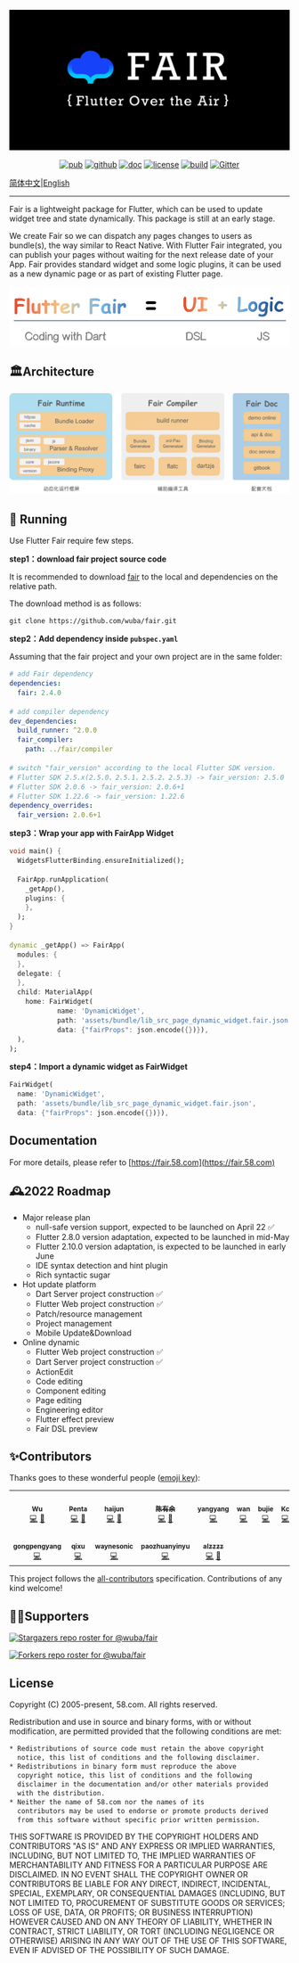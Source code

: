 ![social preview](social-dark.png)
<!-- ALL-CONTRIBUTORS-BADGE:START - Do not remove or modify this section -->
<p align="center">
  <a href="https://pub.dev/packages/fair"><img src="https://img.shields.io/badge/pub-2.4.0-orange" alt="pub"></a>
  <a href="https://github.com/wuba/fair"><img src="https://img.shields.io/badge/platform-flutter-blue.svg" alt="github"></a>
  <a href="https://fair.58.com/"><img src="https://img.shields.io/badge/doc-fair.58.com-green.svg" alt="doc"></a>
  <a href="https://github.com/wuba/fair/LICENSE"><img src="https://img.shields.io/badge/license-BSD-green.svg" alt="license"></a>
  <a href="https://github.com/wuba/fair/actions"><img src="https://github.com/wuba/fair/workflows/build/badge.svg" alt="build"></a>
  <a href="https://gitter.im/flutter_fair/community?utm_source=badge&utm_medium=badge&utm_campaign=pr-badge"><img src="https://badges.gitter.im/flutter_fair/community.svg" alt="Gitter"></a>
</p>

[简体中文](README-zh.md)|[English](README.md)

---

Fair is a lightweight package for Flutter, which can be used to update widget tree and state dynamically. This package is still at an early stage.

We create Fair so we can dispatch any pages changes to users as bundle(s), the way similar to React Native. With Flutter Fair integrated, you can publish your pages without waiting for the next release date of your App. Fair provides standard widget and some logic plugins, it can be used as a new dynamic page or as part of existing Flutter page.

![](fair/what-is-fair-en.png)

## 🏛Architecture

![fair architecture](fair.png)

## 🚀 Running
Use Flutter Fair require few steps. 

**step1：download fair project source code**

It is recommended to download [fair](https://github.com/wuba/fair) to the local and dependencies on the relative path. 

The download method is as follows:

```
git clone https://github.com/wuba/fair.git
```

**step2：Add dependency inside `pubspec.yaml`**

Assuming that the fair project and your own project are in the same folder:

```yaml
# add Fair dependency
dependencies:
  fair: 2.4.0

# add compiler dependency
dev_dependencies:
  build_runner: ^2.0.0
  fair_compiler:
    path: ../fair/compiler
 
# switch "fair_version" according to the local Flutter SDK version.
# Flutter SDK 2.5.x(2.5.0、2.5.1、2.5.2、2.5.3) -> fair_version: 2.5.0
# Flutter SDK 2.0.6 -> fair_version: 2.0.6+1
# Flutter SDK 1.22.6 -> fair_version: 1.22.6
dependency_overrides:
  fair_version: 2.0.6+1
```

**step3：Wrap your app with FairApp Widget**

```dart
void main() {
  WidgetsFlutterBinding.ensureInitialized();

  FairApp.runApplication(
    _getApp(),
    plugins: {
    },
  );
}

dynamic _getApp() => FairApp(
  modules: {
  },
  delegate: {
  },
  child: MaterialApp(
    home: FairWidget(
            name: 'DynamicWidget',
            path: 'assets/bundle/lib_src_page_dynamic_widget.fair.json',
            data: {"fairProps": json.encode({})}),
  ),
);
```

**step4：Import a dynamic widget as FairWidget**

```dart
FairWidget(
  name: 'DynamicWidget',
  path: 'assets/bundle/lib_src_page_dynamic_widget.fair.json',
  data: {"fairProps": json.encode({})}),
```

## Documentation
For more details, please refer to [https://fair.58.com](https://fair.58.com)

## 🕰2022 Roadmap

* Major release plan
   * null-safe version support, expected to be launched on April 22 ✅
   * Flutter 2.8.0 version adaptation, expected to be launched in mid-May
   * Flutter 2.10.0 version adaptation, is expected to be launched in early June
   * IDE syntax detection and hint plugin
   * Rich syntactic sugar
* Hot update platform
   * Dart Server project construction ✅
   * Flutter Web project construction ✅
   * Patch/resource management
   * Project management
   * Mobile Update&Download
* Online dynamic
   * Flutter Web project construction ✅
   * Dart Server project construction ✅
   * ActionEdit
   * Code editing
   * Component editing
   * Page editing
   * Engineering editor
   * Flutter effect preview
   * Fair DSL preview

## ✨Contributors

Thanks goes to these wonderful people ([emoji key](https://allcontributors.org/docs/en/emoji-key)):

<!-- ALL-CONTRIBUTORS-LIST:START - Do not remove or modify this section -->
<!-- prettier-ignore-start -->
<!-- markdownlint-disable -->
<table>
  <tr>
    <td align="center"><a href="http://blog.hacktons.cn/"><img src="https://avatars.githubusercontent.com/u/1622234?v=4?s=100" width="100px;" alt=""/><br /><sub><b>Wu</b></sub></a><br /><a href="https://github.com/wuba/fair/commits?author=avenwu" title="Code">💻</a> <a href="https://github.com/wuba/fair/commits?author=avenwu" title="Documentation">📖</a></td>
    <td align="center"><a href="https://github.com/LinLeyang"><img src="https://avatars.githubusercontent.com/u/13174498?v=4?s=100" width="100px;" alt=""/><br /><sub><b>Penta</b></sub></a><br /><a href="https://github.com/wuba/fair/commits?author=LinLeyang" title="Code">💻</a> <a href="https://github.com/wuba/fair/commits?author=LinLeyang" title="Documentation">📖</a></td>
    <td align="center"><a href="https://github.com/153493932"><img src="https://avatars.githubusercontent.com/u/10431131?v=4?s=100" width="100px;" alt=""/><br /><sub><b>haijun</b></sub></a><br /><a href="https://github.com/wuba/fair/commits?author=153493932" title="Code">💻</a> <a href="https://github.com/wuba/fair/commits?author=153493932" title="Documentation">📖</a></td>
    <td align="center"><a href="https://yancechen.github.io/"><img src="https://avatars.githubusercontent.com/u/19757728?v=4?s=100" width="100px;" alt=""/><br /><sub><b>陈有余</b></sub></a><br /><a href="https://github.com/wuba/fair/commits?author=yancechen" title="Code">💻</a> <a href="https://github.com/wuba/fair/commits?author=yancechen" title="Documentation">📖</a></td>
    <td align="center"><a href="https://github.com/yyzl0418"><img src="https://avatars.githubusercontent.com/u/14289945?v=4?s=100" width="100px;" alt=""/><br /><sub><b>yangyang</b></sub></a><br /><a href="https://github.com/wuba/fair/commits?author=yyzl0418" title="Code">💻</a></td>
    <td align="center"><a href="https://github.com/wanbing"><img src="https://avatars.githubusercontent.com/u/7804234?v=4?s=100" width="100px;" alt=""/><br /><sub><b>wan</b></sub></a><br /><a href="https://github.com/wuba/fair/commits?author=wanbing" title="Code">💻</a></td>
    <td align="center"><a href="https://github.com/bujiee"><img src="https://avatars.githubusercontent.com/u/16713978?v=4?s=100" width="100px;" alt=""/><br /><sub><b>bujie</b></sub></a><br /><a href="https://github.com/wuba/fair/commits?author=bujiee" title="Code">💻</a></td>
    <td align="center"><a href="https://github.com/windkc"><img src="https://avatars.githubusercontent.com/u/59242966?v=4?s=100" width="100px;" alt=""/><br /><sub><b>Kc</b></sub></a><br /><a href="https://github.com/wuba/fair/commits?author=windkc" title="Code">💻</a></td>
  </tr>
  <tr>
    <td align="center"><a href="https://github.com/gongpengyang"><img src="https://avatars.githubusercontent.com/u/11691321?v=4?s=100" width="100px;" alt=""/><br /><sub><b>gongpengyang</b></sub></a><br /><a href="https://github.com/wuba/fair/commits?author=gongpengyang" title="Code">💻</a></td>
    <td align="center"><a href="https://github.com/XIAOYUAOQISHI"><img src="https://avatars.githubusercontent.com/u/25222933?v=4?s=100" width="100px;" alt=""/><br /><sub><b>qixu</b></sub></a><br /><a href="https://github.com/wuba/fair/commits?author=XIAOYUAOQISHI" title="Code">💻</a></td>
    <td align="center"><a href="https://github.com/waynesonic"><img src="https://avatars.githubusercontent.com/u/5502794?v=4?s=100" width="100px;" alt=""/><br /><sub><b>waynesonic</b></sub></a><br /><a href="https://github.com/wuba/fair/commits?author=waynesonic" title="Code">💻</a></td>
    <td align="center"><a href="https://github.com/paozhuanyinyu"><img src="https://avatars.githubusercontent.com/u/16041238?v=4?s=100" width="100px;" alt=""/><br /><sub><b>paozhuanyinyu</b></sub></a><br /><a href="https://github.com/wuba/fair/commits?author=paozhuanyinyu" title="Code">💻</a></td>
    <td align="center"><a href="https://github.com/Alzzzz"><img src="https://avatars.githubusercontent.com/u/19664495?v=4?s=100" width="100px;" alt=""/><br /><sub><b>alzzzz</b></sub></a><br /><a href="https://github.com/wuba/fair/commits?author=Alzzzz" title="Code">💻</a> <a href="https://github.com/wuba/fair/commits?author=Alzzzz" title="Documentation">📖</a></td>
  </tr>
</table>

<!-- markdownlint-restore -->
<!-- prettier-ignore-end -->

<!-- ALL-CONTRIBUTORS-LIST:END -->

This project follows the [all-contributors](https://github.com/all-contributors/all-contributors) specification. Contributions of any kind welcome!

## 👏🏻Supporters

[![Stargazers repo roster for @wuba/fair](https://reporoster.com/stars/wuba/fair)](https://github.com/wuba/fair/stargazers)

[![Forkers repo roster for @wuba/fair](https://reporoster.com/forks/wuba/fair)](https://github.com/wuba/fair/network/members)

## License

Copyright (C) 2005-present, 58.com.  All rights reserved.

Redistribution and use in source and binary forms, with or without modification,
are permitted provided that the following conditions are met:

    * Redistributions of source code must retain the above copyright
      notice, this list of conditions and the following disclaimer.
    * Redistributions in binary form must reproduce the above
      copyright notice, this list of conditions and the following
      disclaimer in the documentation and/or other materials provided
      with the distribution.
    * Neither the name of 58.com nor the names of its
      contributors may be used to endorse or promote products derived
      from this software without specific prior written permission.

THIS SOFTWARE IS PROVIDED BY THE COPYRIGHT HOLDERS AND CONTRIBUTORS "AS IS" AND
ANY EXPRESS OR IMPLIED WARRANTIES, INCLUDING, BUT NOT LIMITED TO, THE IMPLIED
WARRANTIES OF MERCHANTABILITY AND FITNESS FOR A PARTICULAR PURPOSE ARE
DISCLAIMED. IN NO EVENT SHALL THE COPYRIGHT OWNER OR CONTRIBUTORS BE LIABLE FOR
ANY DIRECT, INDIRECT, INCIDENTAL, SPECIAL, EXEMPLARY, OR CONSEQUENTIAL DAMAGES
(INCLUDING, BUT NOT LIMITED TO, PROCUREMENT OF SUBSTITUTE GOODS OR SERVICES;
LOSS OF USE, DATA, OR PROFITS; OR BUSINESS INTERRUPTION) HOWEVER CAUSED AND ON
ANY THEORY OF LIABILITY, WHETHER IN CONTRACT, STRICT LIABILITY, OR TORT
(INCLUDING NEGLIGENCE OR OTHERWISE) ARISING IN ANY WAY OUT OF THE USE OF THIS
SOFTWARE, EVEN IF ADVISED OF THE POSSIBILITY OF SUCH DAMAGE.